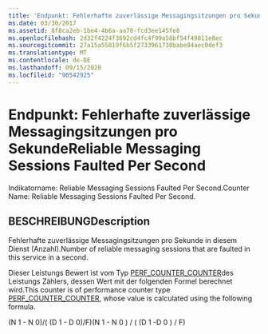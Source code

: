```yaml
---
title: 'Endpunkt: Fehlerhafte zuverlässige Messagingsitzungen pro Sekunde'
ms.date: 03/30/2017
ms.assetid: 8f8ca2eb-1be4-4b6a-aa78-fcd3ee145fe8
ms.openlocfilehash: 2d32f4224f3692cd4fc4f99a58bf54f49811e8ec
ms.sourcegitcommit: 27a15a55019f6b5f2733961738babe94aec0def3
ms.translationtype: MT
ms.contentlocale: de-DE
ms.lasthandoff: 09/15/2020
ms.locfileid: "90542925"
---
```

# <a name="reliable-messaging-sessions-faulted-per-second"></a><span data-ttu-id="5e619-102">Endpunkt: Fehlerhafte zuverlässige Messagingsitzungen pro Sekunde</span><span class="sxs-lookup"><span data-stu-id="5e619-102">Reliable Messaging Sessions Faulted Per Second</span></span>
<span data-ttu-id="5e619-103">Indikatorname: Reliable Messaging Sessions Faulted Per Second.</span><span class="sxs-lookup"><span data-stu-id="5e619-103">Counter Name: Reliable Messaging Sessions Faulted Per Second.</span></span>  
  
## <a name="description"></a><span data-ttu-id="5e619-104">BESCHREIBUNG</span><span class="sxs-lookup"><span data-stu-id="5e619-104">Description</span></span>  
 <span data-ttu-id="5e619-105">Fehlerhafte zuverlässige Messagingsitzungen pro Sekunde in diesem Dienst (Anzahl).</span><span class="sxs-lookup"><span data-stu-id="5e619-105">Number of reliable messaging sessions that are faulted in this service in a second.</span></span>  
  
 <span data-ttu-id="5e619-106">Dieser Leistungs Bewert ist vom Typ [PERF_COUNTER_COUNTER](/previous-versions/windows/it-pro/windows-server-2003/cc740048(v=ws.10))des Leistungs Zählers, dessen Wert mit der folgenden Formel berechnet wird.</span><span class="sxs-lookup"><span data-stu-id="5e619-106">This counter is of performance counter type [PERF_COUNTER_COUNTER](/previous-versions/windows/it-pro/windows-server-2003/cc740048(v=ws.10)), whose value is calculated using the following formula.</span></span>  
  
 <span data-ttu-id="5e619-107">(N 1 - N 0)/( (D 1 - D 0)/F)</span><span class="sxs-lookup"><span data-stu-id="5e619-107">(N 1 - N 0 ) / ( (D 1 -D 0 ) / F)</span></span>
